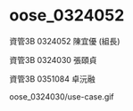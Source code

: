 # oose_0324052

資管3B 0324052 陳宜優 (組長)

資管3B 0324030 張頤貞

資管3B 0351084 卓沅融

oose_0324030/use-case.gif
